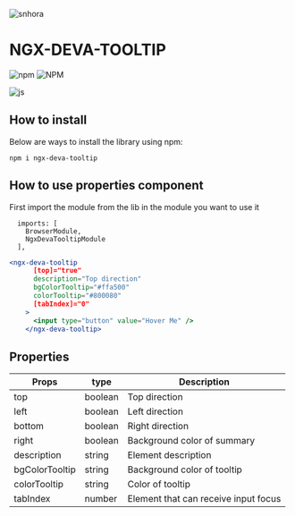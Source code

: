 ![snhora](https://user-images.githubusercontent.com/104692440/183762133-540ba2fc-fcdb-4c76-8c23-9c395e4341e3.png)

# NGX-DEVA-TOOLTIP
![npm](https://img.shields.io/npm/v/ngx-deva-tooltip)
![NPM](https://img.shields.io/npm/l/react-collapse-details)

<div style="display: inline_block">
    <img align="center" alt="js" src="https://img.shields.io/badge/Angular-DD0031?style=for-the-badge&logo=angular&logoColor=white" /> 
</div>

## How to install

Below are ways to install the library using npm:

```
npm i ngx-deva-tooltip

```

## How to use  properties component
First import the module from the lib in the module you want to use it 
```Jsx
  imports: [
    BrowserModule,
    NgxDevaTooltipModule
  ],
```

```jsx
<ngx-deva-tooltip
      [top]="true"
      description="Top direction"
      bgColorTooltip="#ffa500"
      colorTooltip="#800080"
      [tabIndex]="0"
    >
      <input type="button" value="Hover Me" />
    </ngx-deva-tooltip>
```

## Properties


| Props               | type     |  Description                                   |
| ------------------- | -------  | ---------------------------------              |
| top                 | boolean  |  Top direction                                 |
| left                | boolean  |  Left direction                                |
| bottom              | boolean  |  Right direction                               |
| right               | boolean  |  Background color of summary                   |
| description         | string   |  Element description                           |
| bgColorTooltip      | string   |  Background color of tooltip                   |
| colorTooltip        | string   |  Color of tooltip                              |
| tabIndex            | number   |  Element that can receive input focus          |

